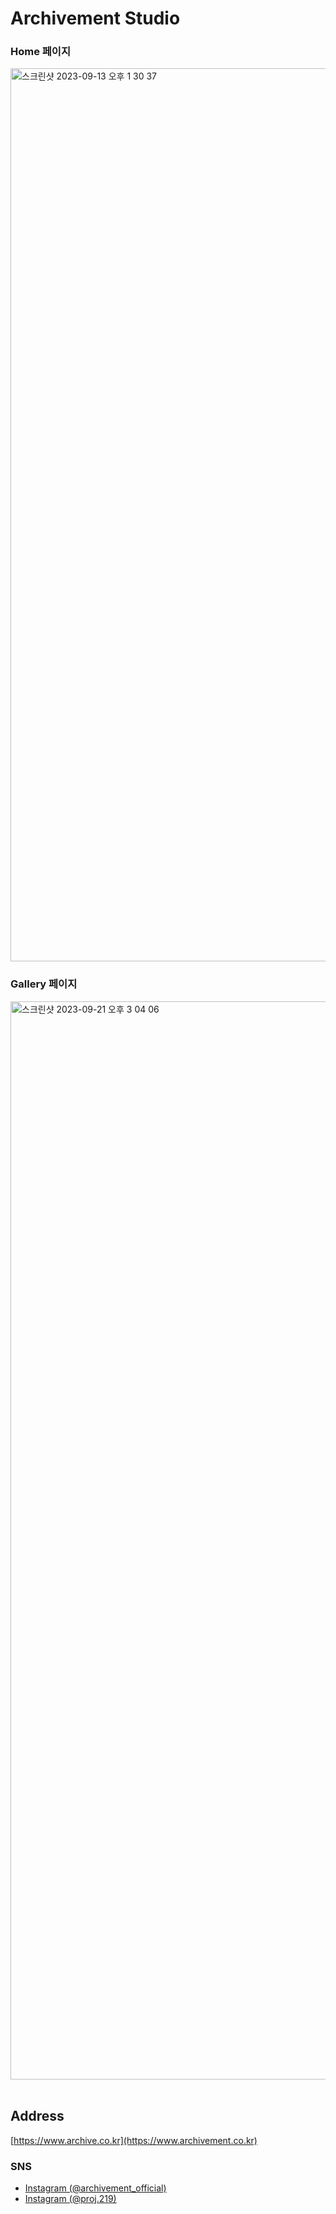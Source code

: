 # Archivement Studio

### Home 페이지
<img width="1429" alt="스크린샷 2023-09-13 오후 1 30 37" src="https://github.com/archivement-studio/.github/assets/59727077/64d7172d-e5d7-4ab0-9d51-9cf66cc18bb9">


### Gallery 페이지
<img width="1725" alt="스크린샷 2023-09-21 오후 3 04 06" src="https://github.com/archivement-studio/.github/assets/59727077/8df0d42b-19a0-4e8a-879a-42aaabc52fa3">


<br>
<br>

## Address
[https://www.archive.co.kr](https://www.archivement.co.kr)

### SNS
- [Instagram (@archivement_official)](https://www.instagram.com/archivement_official/)
- [Instagram (@proj.219)](https://www.instagram.com/proj.219/)
